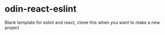 # odin-react-eslint
Blank template for eslint and react, clone this when you want to make a new project
